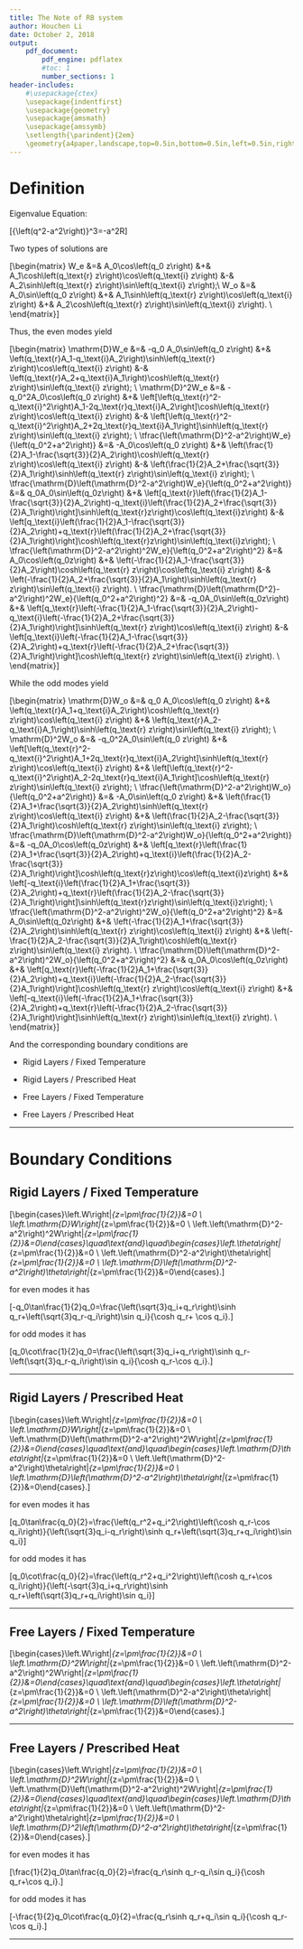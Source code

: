 ```yaml
---
title: The Note of RB system
author: Houchen Li
date: October 2, 2018
output:
    pdf_document:
        pdf_engine: pdflatex
        #toc: 1
        number_sections: 1
header-includes:
    #\usepackage{ctex}
    \usepackage{indentfirst}
    \usepackage{geometry}
    \usepackage{amsmath}
    \usepackage{amssymb}
    \setlength{\parindent}{2em}
    \geometry{a4paper,landscape,top=0.5in,bottom=0.5in,left=0.5in,right=0.5in}
---
```


# Definition

Eigenvalue Equation:

\[{\left(q^2-a^2\right)}^3=-a^2R\]

Two types of solutions are

\[\begin{matrix}
    W_e &=& A_0\cos\left(q_0 z\right) &+& A_1\cosh\left(q_\text{r} z\right)\cos\left(q_\text{i} z\right) &-& A_2\sinh\left(q_\text{r} z\right)\sin\left(q_\text{i} z\right);\\
    W_o &=& A_0\sin\left(q_0 z\right) &+& A_1\sinh\left(q_\text{r} z\right)\cos\left(q_\text{i} z\right) &+& A_2\cosh\left(q_\text{r} z\right)\sin\left(q_\text{i} z\right). \\
\end{matrix}\]

Thus, the even modes yield

\[\begin{matrix}
    \mathrm{D}W_e &=& -q_0 A_0\sin\left(q_0 z\right) &+& \left(q_\text{r}A_1-q_\text{i}A_2\right)\sinh\left(q_\text{r} z\right)\cos\left(q_\text{i} z\right) &-& \left(q_\text{r}A_2+q_\text{i}A_1\right)\cosh\left(q_\text{r} z\right)\sin\left(q_\text{i} z\right); \\
    \mathrm{D}^2W_e &=& -q_0^2A_0\cos\left(q_0 z\right) &+& \left[\left(q_\text{r}^2-q_\text{i}^2\right)A_1-2q_\text{r}q_\text{i}A_2\right]\cosh\left(q_\text{r} z\right)\cos\left(q_\text{i} z\right) &-& \left[\left(q_\text{r}^2-q_\text{i}^2\right)A_2+2q_\text{r}q_\text{i}A_1\right]\sinh\left(q_\text{r} z\right)\sin\left(q_\text{i} z\right); \\
    \tfrac{\left(\mathrm{D}^2-a^2\right)W_e}{\left(q_0^2+a^2\right)} &=& -A_0\cos\left(q_0 z\right) &+& \left(\frac{1}{2}A_1-\frac{\sqrt{3}}{2}A_2\right)\cosh\left(q_\text{r} z\right)\cos\left(q_\text{i} z\right) &-& \left(\frac{1}{2}A_2+\frac{\sqrt{3}}{2}A_1\right)\sinh\left(q_\text{r} z\right)\sin\left(q_\text{i} z\right); \\
    \tfrac{\mathrm{D}\left(\mathrm{D}^2-a^2\right)W_e}{\left(q_0^2+a^2\right)} &=& q_0A_0\sin\left(q_0z\right) &+& \left[q_\text{r}\left(\frac{1}{2}A_1-\frac{\sqrt{3}}{2}A_2\right)-q_\text{i}\left(\frac{1}{2}A_2+\frac{\sqrt{3}}{2}A_1\right)\right]\sinh\left(q_\text{r}z\right)\cos\left(q_\text{i}z\right) &-& \left[q_\text{i}\left(\frac{1}{2}A_1-\frac{\sqrt{3}}{2}A_2\right)+q_\text{r}\left(\frac{1}{2}A_2+\frac{\sqrt{3}}{2}A_1\right)\right]\cosh\left(q_\text{r}z\right)\sin\left(q_\text{i}z\right); \\
    \tfrac{\left(\mathrm{D}^2-a^2\right)^2W_e}{\left(q_0^2+a^2\right)^2} &=& A_0\cos\left(q_0z\right) &+& \left(-\frac{1}{2}A_1-\frac{\sqrt{3}}{2}A_2\right)\cosh\left(q_\text{r} z\right)\cos\left(q_\text{i} z\right) &-& \left(-\frac{1}{2}A_2+\frac{\sqrt{3}}{2}A_1\right)\sinh\left(q_\text{r} z\right)\sin\left(q_\text{i} z\right). \\
    \tfrac{\mathrm{D}\left(\mathrm{D^2}-a^2\right)^2W_e}{\left(q_0^2+a^2\right)^2} &=& -q_0A_0\sin\left(q_0z\right) &+& \left[q_\text{r}\left(-\frac{1}{2}A_1-\frac{\sqrt{3}}{2}A_2\right)-q_\text{i}\left(-\frac{1}{2}A_2+\frac{\sqrt{3}}{2}A_1\right)\right]\sinh\left(q_\text{r} z\right)\cos\left(q_\text{i} z\right) &-& \left[q_\text{i}\left(-\frac{1}{2}A_1-\frac{\sqrt{3}}{2}A_2\right)+q_\text{r}\left(-\frac{1}{2}A_2+\frac{\sqrt{3}}{2}A_1\right)\right]\cosh\left(q_\text{r} z\right)\sin\left(q_\text{i} z\right). \\
\end{matrix}\]

While the odd modes yield

\[\begin{matrix}
    \mathrm{D}W_o &=& q_0 A_0\cos\left(q_0 z\right) &+& \left(q_\text{r}A_1+q_\text{i}A_2\right)\cosh\left(q_\text{r} z\right)\cos\left(q_\text{i} z\right) &+& \left(q_\text{r}A_2-q_\text{i}A_1\right)\sinh\left(q_\text{r} z\right)\sin\left(q_\text{i} z\right); \\
    \mathrm{D}^2W_o &=& -q_0^2A_0\sin\left(q_0 z\right) &+& \left[\left(q_\text{r}^2-q_\text{i}^2\right)A_1+2q_\text{r}q_\text{i}A_2\right]\sinh\left(q_\text{r} z\right)\cos\left(q_\text{i} z\right) &+& \left[\left(q_\text{r}^2-q_\text{i}^2\right)A_2-2q_\text{r}q_\text{i}A_1\right]\cosh\left(q_\text{r} z\right)\sin\left(q_\text{i} z\right); \\
    \tfrac{\left(\mathrm{D}^2-a^2\right)W_o}{\left(q_0^2+a^2\right)} &=& -A_0\sin\left(q_0 z\right) &+& \left(\frac{1}{2}A_1+\frac{\sqrt{3}}{2}A_2\right)\sinh\left(q_\text{r} z\right)\cos\left(q_\text{i} z\right) &+& \left(\frac{1}{2}A_2-\frac{\sqrt{3}}{2}A_1\right)\cosh\left(q_\text{r} z\right)\sin\left(q_\text{i} z\right); \\
    \tfrac{\mathrm{D}\left(\mathrm{D}^2-a^2\right)W_o}{\left(q_0^2+a^2\right)} &=& -q_0A_0\cos\left(q_0z\right) &+& \left[q_\text{r}\left(\frac{1}{2}A_1+\frac{\sqrt{3}}{2}A_2\right)+q_\text{i}\left(\frac{1}{2}A_2-\frac{\sqrt{3}}{2}A_1\right)\right]\cosh\left(q_\text{r}z\right)\cos\left(q_\text{i}z\right) &+& \left[-q_\text{i}\left(\frac{1}{2}A_1+\frac{\sqrt{3}}{2}A_2\right)+q_\text{r}\left(\frac{1}{2}A_2-\frac{\sqrt{3}}{2}A_1\right)\right]\sinh\left(q_\text{r}z\right)\sin\left(q_\text{i}z\right); \\
    \tfrac{\left(\mathrm{D}^2-a^2\right)^2W_o}{\left(q_0^2+a^2\right)^2} &=& A_0\sin\left(q_0z\right) &+& \left(-\frac{1}{2}A_1+\frac{\sqrt{3}}{2}A_2\right)\sinh\left(q_\text{r} z\right)\cos\left(q_\text{i} z\right) &+& \left(-\frac{1}{2}A_2-\frac{\sqrt{3}}{2}A_1\right)\cosh\left(q_\text{r} z\right)\sin\left(q_\text{i} z\right). \\
    \tfrac{\mathrm{D}\left(\mathrm{D}^2-a^2\right)^2W_o}{\left(q_0^2+a^2\right)^2} &=& q_0A_0\cos\left(q_0z\right) &+& \left[q_\text{r}\left(-\frac{1}{2}A_1+\frac{\sqrt{3}}{2}A_2\right)+q_\text{i}\left(-\frac{1}{2}A_2-\frac{\sqrt{3}}{2}A_1\right)\right]\cosh\left(q_\text{r} z\right)\cos\left(q_\text{i} z\right) &+& \left[-q_\text{i}\left(-\frac{1}{2}A_1+\frac{\sqrt{3}}{2}A_2\right)+q_\text{r}\left(-\frac{1}{2}A_2-\frac{\sqrt{3}}{2}A_1\right)\right]\sinh\left(q_\text{r} z\right)\sin\left(q_\text{i} z\right). \\
\end{matrix}\]

And the corresponding boundary conditions are

* Rigid Layers / Fixed Temperature

* Rigid Layers / Prescribed Heat

* Free Layers / Fixed Temperature

* Free Layers / Prescribed Heat

---

# Boundary Conditions

## Rigid Layers / Fixed Temperature

\[\begin{cases}\left.W\right|_{z=\pm\frac{1}{2}}&=0 \\ \left.\mathrm{D}W\right|_{z=\pm\frac{1}{2}}&=0 \\ \left.\left(\mathrm{D}^2-a^2\right)^2W\right|_{z=\pm\frac{1}{2}}&=0\end{cases}\quad\text{and}\quad\begin{cases}\left.\theta\right|_{z=\pm\frac{1}{2}}&=0 \\ \left.\left(\mathrm{D}^2-a^2\right)\theta\right|_{z=\pm\frac{1}{2}}&=0 \\ \left.\mathrm{D}\left(\mathrm{D}^2-a^2\right)\theta\right|_{z=\pm\frac{1}{2}}&=0\end{cases}.\]

for even modes it has

\[-q_0\tan\frac{1}{2}q_0=\frac{\left(\sqrt{3}q_i+q_r\right)\sinh q_r+\left(\sqrt{3}q_r-q_i\right)\sin q_i}{\cosh q_r+ \cos q_i}.\]

for odd modes it has

\[q_0\cot\frac{1}{2}q_0=\frac{\left(\sqrt{3}q_i+q_r\right)\sinh q_r-\left(\sqrt{3}q_r-q_i\right)\sin q_i}{\cosh q_r-\cos q_i}.\]

---

## Rigid Layers / Prescribed Heat

\[\begin{cases}\left.W\right|_{z=\pm\frac{1}{2}}&=0 \\ \left.\mathrm{D}W\right|_{z=\pm\frac{1}{2}}&=0 \\ \left.\mathrm{D}\left(\mathrm{D}^2-a^2\right)^2W\right|_{z=\pm\frac{1}{2}}&=0\end{cases}\quad\text{and}\quad\begin{cases}\left.\mathrm{D}\theta\right|_{z=\pm\frac{1}{2}}&=0 \\ \left.\left(\mathrm{D}^2-a^2\right)\theta\right|_{z=\pm\frac{1}{2}}&=0 \\ \left.\mathrm{D}\left(\mathrm{D}^2-a^2\right)\theta\right|_{z=\pm\frac{1}{2}}&=0\end{cases}.\]

for even modes it has

\[q_0\tan\frac{q_0}{2}=\frac{\left(q_r^2+q_i^2\right)\left(\cosh q_r-\cos q_i\right)}{\left(\sqrt{3}q_i-q_r\right)\sinh q_r+\left(\sqrt{3}q_r+q_i\right)\sin q_i}\]

for odd modes it has

\[q_0\cot\frac{q_0}{2}=\frac{\left(q_r^2+q_i^2\right)\left(\cosh q_r+\cos q_i\right)}{\left(-\sqrt{3}q_i+q_r\right)\sinh q_r+\left(\sqrt{3}q_r+q_i\right)\sin q_i}\]

---

## Free Layers / Fixed Temperature

\[\begin{cases}\left.W\right|_{z=\pm\frac{1}{2}}&=0 \\ \left.\mathrm{D}^2W\right|_{z=\pm\frac{1}{2}}&=0 \\ \left.\left(\mathrm{D}^2-a^2\right)^2W\right|_{z=\pm\frac{1}{2}}&=0\end{cases}\quad\text{and}\quad\begin{cases}\left.\theta\right|_{z=\pm\frac{1}{2}}&=0 \\ \left.\left(\mathrm{D}^2-a^2\right)\theta\right|_{z=\pm\frac{1}{2}}&=0 \\ \left.\mathrm{D}\left(\mathrm{D}^2-a^2\right)\theta\right|_{z=\pm\frac{1}{2}}&=0\end{cases}.\]

---

## Free Layers / Prescribed Heat

\[\begin{cases}\left.W\right|_{z=\pm\frac{1}{2}}&=0 \\ \left.\mathrm{D}^2W\right|_{z=\pm\frac{1}{2}}&=0 \\ \left.\mathrm{D}\left(\mathrm{D}^2-a^2\right)^2W\right|_{z=\pm\frac{1}{2}}&=0\end{cases}\quad\text{and}\quad\begin{cases}\left.\mathrm{D}\theta\right|_{z=\pm\frac{1}{2}}&=0 \\ \left.\left(\mathrm{D}^2-a^2\right)\theta\right|_{z=\pm\frac{1}{2}}&=0 \\ \left.\mathrm{D}^2\left(\mathrm{D}^2-a^2\right)\theta\right|_{z=\pm\frac{1}{2}}&=0\end{cases}.\]

for even modes it has

\[\frac{1}{2}q_0\tan\frac{q_0}{2}=\frac{q_r\sinh q_r-q_i\sin q_i}{\cosh q_r+\cos q_i}.\]

for odd modes it has

\[-\frac{1}{2}q_0\cot\frac{q_0}{2}=\frac{q_r\sinh q_r+q_i\sin q_i}{\cosh q_r-\cos q_i}.\]

---